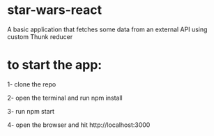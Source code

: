 # star-wars-react

A basic application that fetches some data from an external API using custom Thunk reducer

# to start the app:

  1- clone the repo
  
  2- open the terminal and run npm install
  
  3- run npm start
  
  4- open the browser and hit http://localhost:3000
